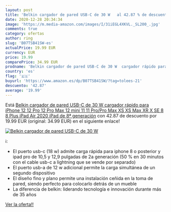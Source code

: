 ```yaml
---
layout: post
title: 'Belkin cargador de pared USB-C de 30 W   al 42.87 % de descuento'
date: 2020-12-28 20:34:34
image: 'https://m.media-amazon.com/images/I/31iEGL4XKVL._SL200_.jpg'
comments: true
category: ofertas
author: ring
slug: 'B07TSB41SW-es'
actualPrice: 19.99 EUR
currency: EUR
price: 19.99
comparePrice: 34.99 EUR
prodname: 'Belkin cargador de pared USB-C de 30 W  cargador rápido para iPhone 12  12 Pro  12 Pro Max  12 mini  11  11 Pro/Pro Max  XS  XS Max  XR  X  SE  8  8 Plus  iPad Air 2020  iPad de 8ª generación'
country: 'es'
flag: '🇪🇸'
buyurl: 'https://www.amazon.es/dp/B07TSB41SW/?tag=tolees-21'
descuento: '42.87'
average: '19.99'
---
```


Está [Belkin cargador de pared USB-C de 30 W  cargador rápido para iPhone 12  12 Pro  12 Pro Max  12 mini  11  11 Pro/Pro Max  XS  XS Max  XR  X  SE  8  8 Plus  iPad Air 2020  iPad de 8ª generación](https://www.amazon.es/dp/B07TSB41SW/?tag=tolees-21) con 42.87 de descuento por 19.99 EUR (original: 34.99 EUR) en el siguiente enlace!

[![Belkin cargador de pared USB-C de 30 W  ](https://m.media-amazon.com/images/I/31iEGL4XKVL._SL200_.jpg)](https://www.amazon.es/dp/B07TSB41SW/?tag=tolees-21)

ℹ️:

- El puerto usb-c (18 w) admite carga rápida para iphone 8 o posterior y ipad pro de 10,5 y 12,9 pulgadas de 2a generación (50 % en 30 minutos con el cable usb-c a lightning que se vende por separado)
- El puerto usb-a de 12 w adicional permite la carga simultánea de un segundo dispositivo
- El diseño fino y plano permite una instalación ceñida en la toma de pared, siendo perfecto para colocarlo detrás de un mueble
- La diferencia de belkin: liderando tecnología e innovación durante más de 35 años

[Ver la oferta!!](https://www.amazon.es/dp/B07TSB41SW/?tag=tolees-21)
